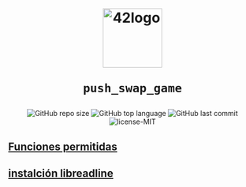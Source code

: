 <h1 align="center">
  <img  width="120" alt="42logo"  src="https://user-images.githubusercontent.com/19689770/129336866-169b0dc7-ea41-47d4-b50a-d466508031af.png">
  
	push_swap_game
</h1>
 <p align="center">
<img alt="GitHub repo size" src="https://img.shields.io/github/repo-size/nach131/minishell">
<img alt="GitHub top language" src="https://img.shields.io/github/languages/top/nach131/minishell">
<img alt="GitHub last commit" src="https://img.shields.io/github/last-commit/nach131/minishell">
<img alt="license-MIT" src="https://img.shields.io/badge/license-MIT-blue">
</p>

## [Funciones permitidas](markdown/allowed.md)

## [instalción libreadline](markdown/libreadline.md)

